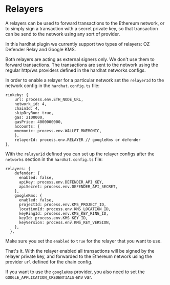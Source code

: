 # Relayers

A relayers can be used to forward transactions to the Ethereum network, or to simply sign a transaction with a secret private key, so that transaction can be send to the network using any sort of provider.

In this hardhat plugin we currently support two types of relayers: OZ Defender Relay and Google KMS.

Both relayers are acting as external signers only. We don't use them to forward transactions. The transactions are sent to the network using the regular http/ws providers defined in the hardhat networks configs.

In order to enable a relayer for a particular network set the `relayerId` to the network config in the `hardhat.config.ts` file:

```
rinkeby: {
    url: process.env.ETH_NODE_URL,
    network_id: 4,
    chainId: 4,
    skipDryRun: true,
    gas: 2100000,
    gasPrice: 4000000000,
    accounts: {
    mnemonic: process.env.WALLET_MNEMONIC,
    },
    relayerId: process.env.RELAYER // googleKms or defender
},
```

With the `relayerId` defined you can set up the relayer configs after the `networks` section in the `hardhat.config.ts` file:

```
relayers: {
    defender: {
      enabled: false,
      apiKey: process.env.DEFENDER_API_KEY,
      apiSecret: process.env.DEFENDER_API_SECRET,
    },
    googleKms: {
      enabled: false,
      projectId: process.env.KMS_PROJECT_ID,
      locationId: process.env.KMS_LOCATION_ID,
      keyRingId: process.env.KMS_KEY_RING_ID,
      keyId: process.env.KMS_KEY_ID,
      keyVersion: process.env.KMS_KEY_VERSION,
    },
  },
```

Make sure you set the `enabled` to `true` for the relayer that you want to use.

That's it. With the relayer enabled all transactions will be signed by the relayer private key, and forwarded to the Ethereum network using the provider `url` defined for the chain config.

If you want to use the `googleKms` provider, you also need to set the `GOOGLE_APPLICATION_CREDENTIALS` env var.

